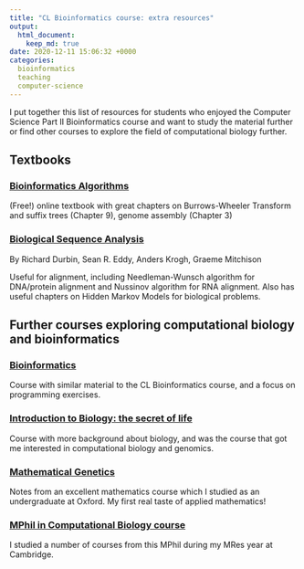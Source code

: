 ```yaml
---
title: "CL Bioinformatics course: extra resources"
output:
  html_document:
    keep_md: true
date: 2020-12-11 15:06:32 +0000
categories:
  bioinformatics
  teaching
  computer-science
---
```


I put together this list of resources for students who enjoyed the Computer Science Part II Bioinformatics course and want to study the material further or find other courses to explore the field of computational biology further.

## Textbooks

### [Bioinformatics Algorithms](https://www.bioinformaticsalgorithms.org)
(Free!) online textbook with great chapters on Burrows-Wheeler Transform and suffix trees (Chapter 9), genome assembly (Chapter 3)

### [Biological Sequence Analysis](https://www.amazon.co.uk/Biological-Sequence-Analysis-Probabilistic-Proteins/dp/0521629713)

By Richard Durbin, Sean R. Eddy, Anders Krogh, Graeme Mitchison

Useful for alignment, including Needleman-Wunsch algorithm for DNA/protein alignment and Nussinov algorithm for RNA alignment. Also has useful chapters on Hidden Markov Models for biological problems.

## Further courses exploring computational biology and bioinformatics

### [Bioinformatics](https://www.coursera.org/specializations/bioinformatics)

Course with similar material to the CL Bioinformatics course, and a focus on programming exercises.

### [Introduction to Biology: the secret of life](https://www.edx.org/course/introduction-to-biology-the-secret-of-life-3)

Course with more background about biology, and was the course that got me interested in computational biology and genomics.

### [Mathematical Genetics](http://www.stats.ox.ac.uk/~myers/mathgenteaching.html)

Notes from an excellent mathematics course which I studied as an undergraduate at Oxford. My first real taste of applied mathematics!

### [MPhil in Computational Biology course]( https://www.postgraduate.study.cam.ac.uk/courses/directory/maammpcbi)

I studied a number of courses from this MPhil during my MRes year at Cambridge.
